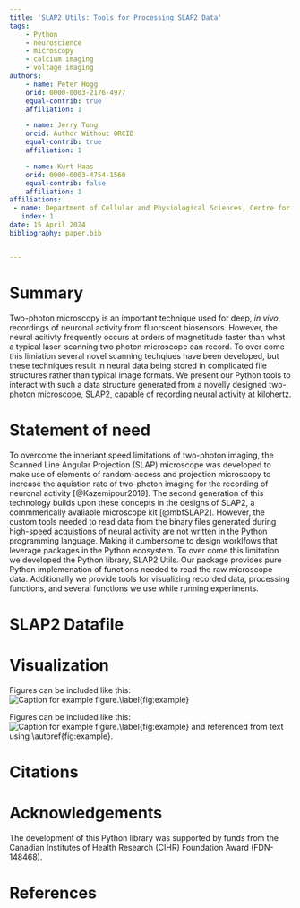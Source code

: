 ```yaml
---
title: 'SLAP2 Utils: Tools for Processing SLAP2 Data'
tags:
    - Python
    - neuroscience
    - microscopy
    - calcium imaging
    - voltage imaging
authors:
    - name: Peter Hogg
    orid: 0000-0003-2176-4977
    equal-contrib: true 
    affiliation: 1

    - name: Jerry Tong
    orcid: Author Without ORCID
    equal-contrib: true
    affiliation: 1 

    - name: Kurt Haas
    orid: 0000-0003-4754-1560
    equal-contrib: false
    affiliation: 1
affiliations:
 - name: Department of Cellular and Physiological Sciences, Centre for Brain Health, School of Biomedical Engineering, University of British Columbia, Vancouver, Canada
   index: 1
date: 15 April 2024
bibliography: paper.bib


---
```


# Summary

Two-photon microscopy is an important technique used for deep, *in vivo*, recordings of neuronal activity from fluorscent biosensors. However, the neural acitivty frequently occurs at orders of magnetitude faster than what a typical laser-scanning two photon microscope can record. To over come this limiation several novel scanning techqiues have been developed, but these techniques result in neural data being stored in complicated file structures rather than typical image formats. We present our Python tools to interact with such a data structure generated from a novelly designed two-photon microscope, SLAP2, capable of recording neural activity at kilohertz.


# Statement of need

To overcome the inheriant speed limitations of two-photon imaging, the Scanned Line Angular Projection (SLAP) microscope was developed to make use of elements of random-access and projection microscopy to increase the aquistion rate of two-photon imaging for the recording of neuronal activity [@Kazemipour2019]. The second generation of this technology builds upon these concepts in the designs of SLAP2, a commmerically avaliable microscope kit [@mbfSLAP2]. However, the custom tools needed to read data from the binary files generated during high-speed acquistions of neural activity are not written in the Python programming language. Making it cumbersome to design worklfows that leverage packages in the Python ecosystem. To over come this limitation we developed the Python library, SLAP2 Utils. Our package provides pure Python implemenation of functions needed to read the raw microscope data. Additionally we provide tools for visualizing recorded data, processing functions, and several functions we use while running experiments.

# SLAP2 Datafile

# Visualization
Figures can be included like this:
![Caption for example figure.\label{fig:example}](docs/img/pyntIntensity.png)

Figures can be included like this:
![Caption for example figure.\label{fig:example}](docs/img/pyntLines.png)
and referenced from text using \autoref{fig:example}.



# Citations


# Acknowledgements

The development of this Python library was supported by funds from the Canadian Institutes of Health Research (CIHR) Foundation Award (FDN-148468).

# References
